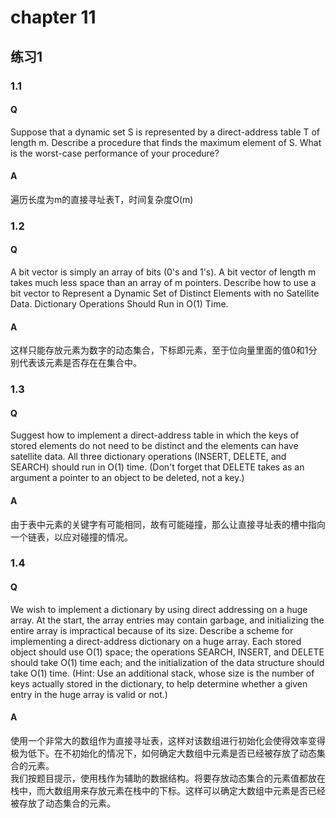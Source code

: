 # chapter 11

## 练习1
### 1.1
#### Q 
Suppose that a dynamic set S is represented by a direct-address table T of length m. Describe a procedure that finds the maximum element of S. What is the worst-case performance of your procedure?

#### A
遍历长度为m的直接寻址表T，时间复杂度O(m)  

### 1.2
#### Q 
A bit vector is simply an array of bits (0's and 1's). A bit vector of length m takes much less space than an array of m pointers. Describe how to use a bit vector to Represent a Dynamic Set of Distinct Elements with no Satellite Data. Dictionary Operations Should Run in O(1) Time.
#### A
这样只能存放元素为数字的动态集合，下标即元素，至于位向量里面的值0和1分别代表该元素是否存在在集合中。

### 1.3
#### Q 
Suggest how to implement a direct-address table in which the keys of stored elements do not need to be distinct and the elements can have satellite data. All three dictionary operations (INSERT, DELETE, and SEARCH) should run in O(1) time. (Don't forget that DELETE takes as an argument a pointer to an object to be deleted, not a key.)

#### A
由于表中元素的关键字有可能相同，故有可能碰撞，那么让直接寻址表的槽中指向一个链表，以应对碰撞的情况。

### 1.4
#### Q 
We wish to implement a dictionary by using direct addressing on a huge array. At the start, the array entries may contain garbage, and initializing the entire array is impractical because of its size. Describe a scheme for implementing a direct-address dictionary on a huge array. Each stored object should use O(1) space; the operations SEARCH, INSERT, and DELETE should take O(1) time each; and the initialization of the data structure should take O(1) time. (Hint: Use an additional stack, whose size is the number of keys actually stored in the dictionary, to help determine whether a given entry in the huge array is valid or not.)

#### A
使用一个非常大的数组作为直接寻址表，这样对该数组进行初始化会使得效率变得极为低下。在不初始化的情况下，如何确定大数组中元素是否已经被存放了动态集合的元素。  
我们按题目提示，使用栈作为辅助的数据结构。将要存放动态集合的元素值都放在栈中，而大数组用来存放元素在栈中的下标。这样可以确定大数组中元素是否已经被存放了动态集合的元素。